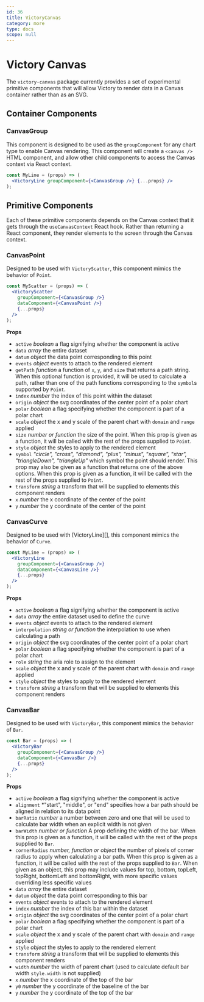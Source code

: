 ```yaml
---
id: 36
title: VictoryCanvas
category: more
type: docs
scope: null
---
```


# Victory Canvas

The `victory-canvas` package currently provides a set of experimental primitive components that will allow Victory to render data in a Canvas container rather than as an SVG.

## Container Components

### CanvasGroup

This component is designed to be used as the `groupComponent` for any chart type to enable Canvas rendering. This component will create a `<canvas />` HTML component, and allow other child components to access the Canvas context via React context.

```jsx
const MyLine = (props) => (
  <VictoryLine groupComponent={<CanvasGroup />} {...props} />
);
```

## Primitive Components

Each of these primitive components depends on the Canvas context that it gets through the `useCanvasContext` React hook. Rather than returning a React component, they render elements to the screen through the Canvas context.

### CanvasPoint

Designed to be used with `VictoryScatter`, this component mimics the behavior of `Point`.

```jsx
const MyScatter = (props) => (
  <VictoryScatter
    groupComponent={<CanvasGroup />}
    dataComponent={<CanvasPoint />}
    {...props}
  />
);
```

**Props**

- `active` _boolean_ a flag signifying whether the component is active
- `data` _array_ the entire dataset
- `datum` _object_ the data point corresponding to this point
- `events` _object_ events to attach to the rendered element
- `getPath` _function_ a function of `x`, `y`, and `size` that returns a path string. When this optional function is provided, it will be used to calculate a path, rather than one of the path functions corresponding to the `symbol`s supported by `Point`.
- `index` _number_ the index of this point within the dataset
- `origin` _object_ the svg coordinates of the center point of a polar chart
- `polar` _boolean_ a flag specifying whether the component is part of a polar chart
- `scale` _object_ the x and y scale of the parent chart with `domain` and `range` applied
- `size` _number or function_ the size of the point. When this prop is given as a function, it will be called with the rest of the props supplied to `Point`.
- `style` _object_ the styles to apply to the rendered element
- `symbol` _"circle", "cross", "diamond", "plus", "minus", "square", "star", "triangleDown", "triangleUp"_ which symbol the point should render. This prop may also be given as a function that returns one of the above options. When this prop is given as a function, it will be called with the rest of the props supplied to `Point`.
- `transform` _string_ a transform that will be supplied to elements this component renders
- `x` _number_ the x coordinate of the center of the point
- `y` _number_ the y coordinate of the center of the point

### CanvasCurve

Designed to be used with [VictoryLine][], this component mimics the behavior of `Curve`.

```jsx
const MyLine = (props) => (
  <VictoryLine
    groupComponent={<CanvasGroup />}
    dataComponent={<CanvasLine />}
    {...props}
  />
);
```

**Props**

- `active` _boolean_ a flag signifying whether the component is active
- `data` _array_ the entire dataset used to define the curve
- `events` _object_ events to attach to the rendered element
- `interpolation` _string or function_ the interpolation to use when calculating a path
- `origin` _object_ the svg coordinates of the center point of a polar chart
- `polar` _boolean_ a flag specifying whether the component is part of a polar chart
- `role` _string_ the aria role to assign to the element
- `scale` _object_ the x and y scale of the parent chart with `domain` and `range` applied
- `style` _object_ the styles to apply to the rendered element
- `transform` _string_ a transform that will be supplied to elements this component renders

### CanvasBar

Designed to be used with `VictoryBar`, this component mimics the behavior of `Bar`.

```jsx
const Bar = (props) => (
  <VictoryBar
    groupComponent={<CanvasGroup />}
    dataComponent={<CanvasBar />}
    {...props}
  />
);
```

**Props**

- `active` _boolean_ a flag signifying whether the component is active
- `alignment` \*"start", "middle", or "end" specifies how a bar path should be aligned in relation to its data point
- `barRatio` _number_ a number between zero and one that will be used to calculate bar width when an explicit width is not given
- `barWidth` _number or function_ A prop defining the width of the bar. When this prop is given as a function, it will be called with the rest of the props supplied to `Bar`.
- `cornerRadius` _number, function or object_ the number of pixels of corner radius to apply when calculating a bar path. When this prop is given as a function, it will be called with the rest of the props supplied to `Bar`. When given as an object, this prop may include values for top, bottom, topLeft, topRight, bottomLeft and bottomRight, with more specific values overriding less specific values
- `data` _array_ the entire dataset
- `datum` _object_ the data point corresponding to this bar
- `events` _object_ events to attach to the rendered element
- `index` _number_ the index of this bar within the dataset
- `origin` _object_ the svg coordinates of the center point of a polar chart
- `polar` _boolean_ a flag specifying whether the component is part of a polar chart
- `scale` _object_ the x and y scale of the parent chart with `domain` and `range` applied
- `style` _object_ the styles to apply to the rendered element
- `transform` _string_ a transform that will be supplied to elements this component renders
- `width` _number_ the width of parent chart (used to calculate default bar width `style.width` is not supplied)
- `x` _number_ the x coordinate of the top of the bar
- `y0` _number_ the y coordinate of the baseline of the bar
- `y` _number_ the y coordinate of the top of the bar
